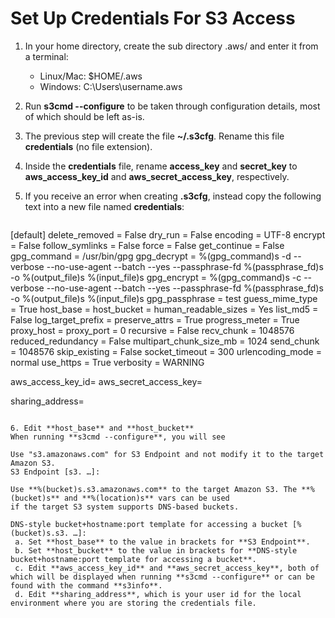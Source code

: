 # Set Up Credentials For S3 Access

1. In your home directory, create the sub directory .aws/ and enter it from a terminal:
    * Linux/Mac: $HOME/.aws
    * Windows: C:\Users\username\.aws

2. Run **s3cmd --configure** to be taken through configuration details, most of which should be left as-is.
3. The previous step will create the file **~/.s3cfg**. Rename this file **credentials** (no file extension).
4. Inside the **credentials** file, rename **access_key** and **secret_key** to **aws_access_key_id** and **aws_secret_access_key**, respectively.
5. If you receive an error when creating **.s3cfg**, instead copy the following text into a new file named **credentials**:

   ```
[default]
delete_removed = False
dry_run = False
encoding = UTF-8
encrypt = False
follow_symlinks = False
force = False
get_continue = False
gpg_command = /usr/bin/gpg
gpg_decrypt = %(gpg_command)s -d --verbose --no-use-agent --batch --yes --passphrase-fd %(passphrase_fd)s -o %(output_file)s %(input_file)s
gpg_encrypt = %(gpg_command)s -c --verbose --no-use-agent --batch --yes --passphrase-fd %(passphrase_fd)s -o %(output_file)s %(input_file)s
gpg_passphrase = test
guess_mime_type = True
host_base = 
host_bucket = 
human_readable_sizes = Yes
list_md5 = False
log_target_prefix =
preserve_attrs = True
progress_meter = True
proxy_host =
proxy_port = 0
recursive = False
recv_chunk = 1048576
reduced_redundancy = False
multipart_chunk_size_mb = 1024
send_chunk = 1048576
skip_existing = False
socket_timeout = 300
urlencoding_mode = normal
use_https = True
verbosity = WARNING

aws_access_key_id=
aws_secret_access_key=

sharing_address=
   ```

6. Edit **host_base** and **host_bucket** 
When running **s3cmd --configure**, you will see

Use "s3.amazonaws.com" for S3 Endpoint and not modify it to the target Amazon S3.
S3 Endpoint [s3. …]:

Use **%(bucket)s.s3.amazonaws.com** to the target Amazon S3. The **%(bucket)s** and **%(location)s** vars can be used
if the target S3 system supports DNS-based buckets.

DNS-style bucket+hostname:port template for accessing a bucket [%(bucket)s.s3. …]:
    a. Set **host_base** to the value in brackets for **S3 Endpoint**.
    b. Set **host_bucket** to the value in brackets for **DNS-style bucket+hostname:port template for accessing a bucket**.
    c. Edit **aws_access_key_id** and **aws_secret_access_key**, both of which will be displayed when running **s3cmd --configure** or can be found with the command **s3info**.
    d. Edit **sharing_address**, which is your user id for the local environment where you are storing the credentials file.
